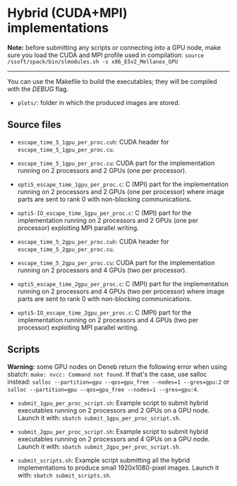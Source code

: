# Hybrid (CUDA+MPI) implementations

**Note:** before submitting any scripts or connecting into a GPU node, make sure you load the CUDA and MPI profile used in compilation: `source /ssoft/spack/bin/slmodules.sh -s x86_E5v2_Mellanox_GPU`

---

You can use the Makefile to build the executables; they will be compiled with the *DEBUG* flag.

- `plots/`: folder in which the produced images are stored.


## Source files
- `escape_time_5_1gpu_per_proc.cuh`: CUDA header for `escape_time_5_1gpu_per_proc.cu`.
- `escape_time_5_1gpu_per_proc.cu`: CUDA part for the implementation running on 2 processors and 2 GPUs (one per processor).
- `opti5_escape_time_1gpu_per_proc.c`: C (MPI) part for the implementation running on 2 processors and 2 GPUs (one per processor) where image parts are sent to rank 0 with non-blocking communications.
- `opti5-IO_escape_time_1gpu_per_proc.c`: C (MPI) part for the implementation running on 2 processors and 2 GPUs (one per processor) exploiting MPI parallel writing.

- `escape_time_5_2gpu_per_proc.cuh`: CUDA header for `escape_time_5_2gpu_per_proc.cu`.
- `escape_time_5_2gpu_per_proc.cu`: CUDA part for the implementation running on 2 processors and 4 GPUs (two per processor).
- `opti5_escape_time_2gpu_per_proc.c`: C (MPI) part for the implementation running on 2 processors and 4 GPUs (two per processor) where image parts are sent to rank 0 with non-blocking communications.
- `opti5-IO_escape_time_2gpu_per_proc.c`: C (MPI) part for the implementation running on 2 processors and 4 GPUs (two per processor) exploiting MPI parallel writing.


## Scripts
**Warning:** some GPU nodes on Deneb return the following error when using sbatch: `make: nvcc: Command not found`. 
If that's the case, use salloc instead: `salloc --partition=gpu --qos=gpu_free --nodes=1 --gres=gpu:2` or `salloc --partition=gpu --qos=gpu_free --nodes=1 --gres=gpu:4`.

- `submit_1gpu_per_proc_script.sh`: Example script to submit hybrid executables running on 2 processors and 2 GPUs on a GPU node. Launch it with: `sbatch submit_1gpu_per_proc_script.sh`.

- `submit_2gpu_per_proc_script.sh`: Example script to submit hybrid executables running on 2 processors and 4 GPUs  on a GPU node. Launch it with: `sbatch submit_2gpu_per_proc_script.sh`.

- `submit_scripts.sh`: Example script submitting all the hybrid implementations to produce small 1920x1080-pixel images. Launch it with: `sbatch submit_scripts.sh`.
